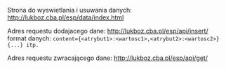 Strona do wyswietlania i usuwania danych:
http://lukboz.cba.pl/esp/data/index.html

Adres requestu dodajacego dane:
http://lukboz.cba.pl/esp/api/insert/
format danych: `content={<atrybut1>:<wartosc1>,<atrybut2>:<wartosc2>}{...} itp.`

Adres requestu zwracającego dane:
http://lukboz.cba.pl/esp/api/get/
